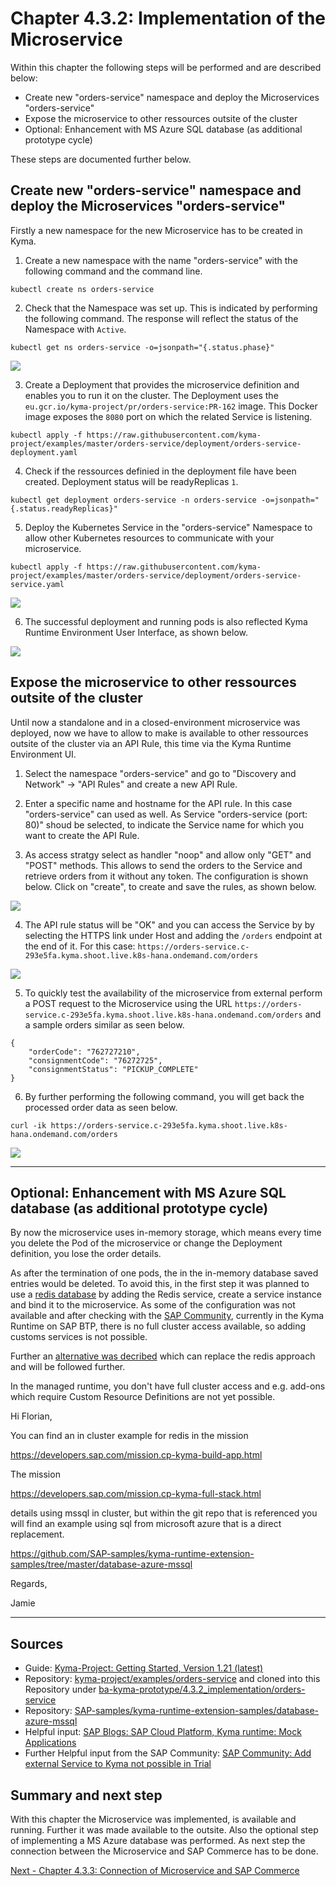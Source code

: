 # Chapter 4.3.2: Implementation of the Microservice

Within this chapter the following steps will be performed and are described below:

* Create new "orders-service" namespace and deploy the Microservices "orders-service"
* Expose the microservice to other ressources outsite of the cluster
* Optional: Enhancement with MS Azure SQL database (as additional prototype cycle)

These steps are documented further below.


## Create new "orders-service" namespace and deploy the Microservices "orders-service" 

Firstly a new namespace for the new Microservice has to be created in Kyma.

1. Create a new namespace with the name "orders-service" with the following command and the command line.

```
kubectl create ns orders-service
```

2. Check that the Namespace was set up. This is indicated by performing the following command. The response will reflect the status of the Namespace with `Active`.

```
kubectl get ns orders-service -o=jsonpath="{.status.phase}"
```

![](images/02_01_Kyma_CreateNamespace_orders-service.png)

3. Create a Deployment that provides the microservice definition and enables you to run it on the cluster. The Deployment uses the `eu.gcr.io/kyma-project/pr/orders-service:PR-162` image. This Docker image exposes the `8080` port on which the related Service is listening.

```
kubectl apply -f https://raw.githubusercontent.com/kyma-project/examples/master/orders-service/deployment/orders-service-deployment.yaml
```

4. Check if the ressources definied in the deployment file have been created. Deployment status will be readyReplicas `1`.

```
kubectl get deployment orders-service -n orders-service -o=jsonpath="{.status.readyReplicas}"
```

5. Deploy the Kubernetes Service in the "orders-service" Namespace to allow other Kubernetes resources to communicate with your microservice.

```
kubectl apply -f https://raw.githubusercontent.com/kyma-project/examples/master/orders-service/deployment/orders-service-service.yaml
```

![](images/02_02_Kyma_Deploy_orders-service.png)

6. The successful deployment and running pods is also reflected Kyma Runtime Environment User Interface, as shown below.

![](images/02_03_Kyma_UI_Namespace_orders-service.png)


## Expose the microservice to other ressources outsite of the cluster

Until now a standalone and in a closed-environment microservice was deployed, now we have to allow to make is available to other ressources outsite of the cluster via an API Rule, this time via the Kyma Runtime Environment UI.

1. Select the namespace "orders-service" and go to "Discovery and Network" -> "API Rules" and create a new API Rule. 

2. Enter a specific name and hostname for the API rule. In this case "orders-service" can used as well. As Service "orders-service (port: 80)" shoud be selected, to indicate the Service name for which you want to create the API Rule.

3. As access stratgy select as handler "noop" and allow only "GET" and "POST" methods. This allows to send the orders to the Service and retrieve orders from it without any token. The configuration is shown below. Click on "create", to create and save the rules, as shown below.

![](images/02_04_Kyma_UI_Configure_APIrule.png)

4. The API rule status will be "OK" and you can access the Service by by selecting the HTTPS link under Host and adding the `/orders` endpoint at the end of it. For this case: `https://orders-service.c-293e5fa.kyma.shoot.live.k8s-hana.ondemand.com/orders`

![](images/02_05_Orders-service_Access.png)

5. To quickly test the availability of the microservice from external perform a POST request to the Microservice using the URL `https://orders-service.c-293e5fa.kyma.shoot.live.k8s-hana.ondemand.com/orders` and a sample orders similar as seen below.

```
{
    "orderCode": "762727210",
    "consignmentCode": "76272725",
    "consignmentStatus": "PICKUP_COMPLETE"
}
```

6. By further performing the following command, you will get back the processed order data as seen below. 

```
curl -ik https://orders-service.c-293e5fa.kyma.shoot.live.k8s-hana.ondemand.com/orders
```

![](images/02_06_Orders-service_Orderdata.png)


------------------------------------

## Optional: Enhancement with MS Azure SQL database (as additional prototype cycle)

By now the microservice uses in-memory storage, which means every time you delete the Pod of the microservice or change the Deployment definition, you lose the order details.

 As after the termination of one pods, the in the in-memory database saved entries would be deleted. To avoid this, in the first step it was planned to use a [redis database](https://kyma-project.io/docs/root/getting-started#getting-started-add-the-redis-service) by adding the Redis service, create a service instance and bind it to the microservice. As some of the configuration was not available and after checking with the [SAP Community](https://answers.sap.com/answers/13349083/view.html), currently in the Kyma Runtime on SAP BTP, there is no full cluster access available, so adding customs services is not possible. 

Further an [alternative was decribed](https://answers.sap.com/answers/13350157/view.html) which can replace the redis approach and will be followed further.


In the managed runtime, you don't have full cluster access and e.g. add-ons which require Custom Resource Definitions are not yet possible.

Hi Florian,

You can find an in cluster example for redis in the mission

https://developers.sap.com/mission.cp-kyma-build-app.html

The mission

https://developers.sap.com/mission.cp-kyma-full-stack.html

details using mssql in cluster, but within the git repo that is referenced you will find an example using sql from microsoft azure that is a direct replacement.

https://github.com/SAP-samples/kyma-runtime-extension-samples/tree/master/database-azure-mssql

Regards,

Jamie

------------------------------------

## Sources

* Guide: [Kyma-Project: Getting Started, Version 1.21 (latest)](https://kyma-project.io/docs/root/getting-started/#getting-started-create-a-namespace) 
* Repository: [kyma-project/examples/orders-service](https://github.com/kyma-project/examples/tree/main/orders-service) and cloned into this Repository under [ba-kyma-prototype/4.3.2_implementation/orders-service](https://github.com/klouisbrother/ba-kyma-prototype/tree/main/4.3.2_implementation/orders-service)
* Repository: [SAP-samples/kyma-runtime-extension-samples/database-azure-mssql](https://github.com/SAP-samples/kyma-runtime-extension-samples/tree/master/database-azure-mssql)
* Helpful input: [SAP Blogs: SAP Cloud Platform, Kyma runtime: Mock Applications](https://blogs.sap.com/2020/06/17/sap-cloud-platform-extension-factory-kyma-runtime-mock-applications)
* Further Helpful input from the SAP Community: [SAP Community: Add external Service to Kyma not possible in Trial](https://answers.sap.com/questions/13348971/add-external-service-to-kyma-not-possible-in-trial.html?childToView=13350157#answer-13350157)
 

## Summary and next step

With this chapter the Microservice was implemented, is available and running. Further it was made available to the outsite. Also the optional step of implementing a MS Azure database was performed. As next step the connection between the Microservice and SAP Commerce has to be done.

[Next - Chapter 4.3.3: Connection of Microservice and SAP Commerce](https://github.com/klouisbrother/ba-kyma-prototype/tree/main/4.3.3_connectionn/README.md) 